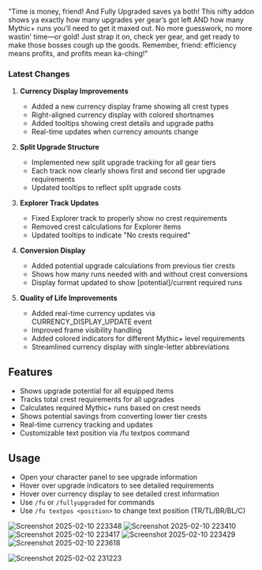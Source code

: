 "Time is money, friend! And Fully Upgraded saves ya both! This nifty addon shows ya exactly how many upgrades yer gear’s got left AND how many Mythic+ runs you’ll need to get it maxed out. No more guesswork, no more wastin' time—or gold! Just strap it on, check yer gear, and get ready to make those bosses cough up the goods. Remember, friend: efficiency means profits, and profits mean ka-ching!"

### Latest Changes
1. **Currency Display Improvements**
   - Added a new currency display frame showing all crest types
   - Right-aligned currency display with colored shortnames
   - Added tooltips showing crest details and upgrade paths
   - Real-time updates when currency amounts change

2. **Split Upgrade Structure**
   - Implemented new split upgrade tracking for all gear tiers
   - Each track now clearly shows first and second tier upgrade requirements
   - Updated tooltips to reflect split upgrade costs

3. **Explorer Track Updates**
   - Fixed Explorer track to properly show no crest requirements
   - Removed crest calculations for Explorer items
   - Updated tooltips to indicate "No crests required"

4. **Conversion Display**
   - Added potential upgrade calculations from previous tier crests
   - Shows how many runs needed with and without crest conversions
   - Display format updated to show [potential]/current required runs

5. **Quality of Life Improvements**
   - Added real-time currency updates via CURRENCY_DISPLAY_UPDATE event
   - Improved frame visibility handling
   - Added colored indicators for different Mythic+ level requirements
   - Streamlined currency display with single-letter abbreviations

## Features
- Shows upgrade potential for all equipped items
- Tracks total crest requirements for all upgrades
- Calculates required Mythic+ runs based on crest needs
- Shows potential savings from converting lower tier crests
- Real-time currency tracking and updates
- Customizable text position via /fu textpos command

## Usage
- Open your character panel to see upgrade information
- Hover over upgrade indicators to see detailed requirements
- Hover over currency display to see detailed crest information
- Use `/fu` or `/fullyupgraded` for commands
- Use `/fu textpos <position>` to change text position (TR/TL/BR/BL/C)

![Screenshot 2025-02-10 223348](https://github.com/user-attachments/assets/c29ee05b-efee-4381-8275-710faf6de722)
![Screenshot 2025-02-10 223410](https://github.com/user-attachments/assets/72e8a219-a3cc-466b-9212-59470ce83179)
![Screenshot 2025-02-10 223417](https://github.com/user-attachments/assets/4c58cdbd-05ec-4355-805b-ffa5dcb8569a)
![Screenshot 2025-02-10 223429](https://github.com/user-attachments/assets/046b1559-747d-49b4-8e8d-4ca26b4509e6)
![Screenshot 2025-02-10 223618](https://github.com/user-attachments/assets/f2c63c4a-18de-4390-a628-c5720ddbe9ca)

![Screenshot 2025-02-02 231223](https://github.com/user-attachments/assets/6b0b9316-d92e-4d6f-a0e8-128d7b2e30cd)

